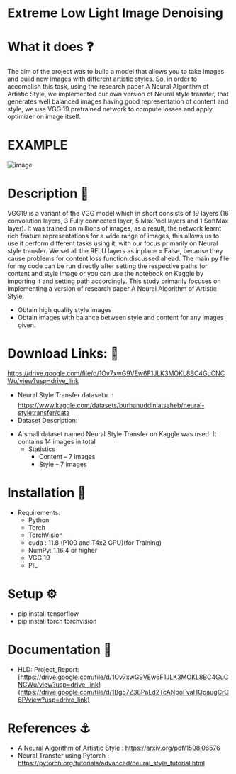 # Extreme Low Light Image Denoising  
# What it does ❓
The aim of the project was to build a model that allows you to take images and 
build new images with different artistic styles. So, in order to accomplish this 
task, using the research paper A Neural Algorithm of Artistic Style, we 
implemented our own version of Neural style transfer, that generates well 
balanced images having good representation of content and style, we use VGG 
19 pretrained network to compute losses and apply optimizer on image itself.  
# EXAMPLE 
![image](https://github.com/lazy-insomaniac/Neural-Style-Transfer/assets/114395022/7f4975c0-a5cc-4e2a-893c-d510c4fbca7e)
# Description 📝
VGG19 is a variant of the VGG model which in short consists of 19 layers (16 
convolution layers, 3 Fully connected layer, 5 MaxPool layers and 1 SoftMax 
layer). It was trained on millions of images, as a result, the network learnt rich 
feature representations for a wide range of images, this allows us to use it 
perform different tasks using it, with our focus primarily on Neural style 
transfer.  We set all the RELU layers as inplace = False, because they cause 
problems for content loss function discussed ahead.
The main.py file for my code can be run directly after setting the respective paths for content and style image or you can use the notebook on Kaggle by importing it and setting path accordingly.
This study primarily focuses on implementing a version of research paper A Neural Algorithm of Artistic Style.
-	Obtain high quality style images   
-	Obtain images with balance between style and content for any images given.

# Download Links: 🔗
https://drive.google.com/file/d/1Ov7xwG9VEw6F1JLK3MOKL8BC4GuCNCWu/view?usp=drive_link 

* Neural Style Transfer dataset📊 : https://www.kaggle.com/datasets/burhanuddinlatsaheb/neural-styletransfer/data
* Dataset Description:
- A small dataset named Neural Style Transfer on Kaggle was used. It contains 14 
images in total  
  - Statistics
     - Content – 7 images  
     - Style – 7 images

# Installation 🔧
  - Requirements:
    - Python 
    - Torch 
    - TorchVision
    -  cuda : 11.8 (P100 and T4x2 GPU)(for Training)
    -  NumPy: 1.16.4 or higher
    - VGG 19
    - PIL

# Setup ⚙️
  - pip install tensorflow
  - pip install torch torchvision


# Documentation 📑
 - HLD: Project_Report: [https://drive.google.com/file/d/1Ov7xwG9VEw6F1JLK3MOKL8BC4GuCNCWu/view?usp=drive_link](https://drive.google.com/file/d/1Bg57Z38PaLd2TcANpoFvaHQpaugCrC6P/view?usp=drive_link)

# References ⚓
 - A Neural Algorithm of Artistic Style : https://arxiv.org/pdf/1508.06576
 - Neural Transfer using Pytorch : https://pytorch.org/tutorials/advanced/neural_style_tutorial.html
